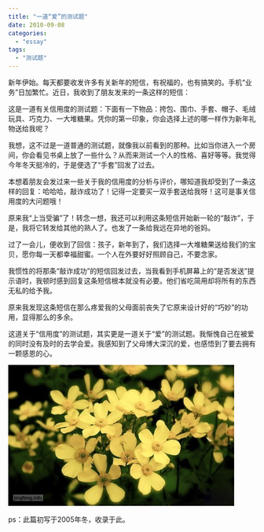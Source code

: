 ```yaml
---
title: "一道“爱”的测试题"
date: 2010-09-08
categories: 
  - "essay"
tags: 
  - "测试题"
---
```


新年伊始。每天都要收发许多有关新年的短信，有祝福的，也有搞笑的。手机“业务”日加繁忙。近日，我收到了朋友发来的一条这样的短信：

这是一道有关信用度的测试题：下面有一下物品：挎包、围巾、手套、帽子、毛绒玩具、巧克力、一大堆糖果。凭你的第一印象，你会选择上述的哪一样作为新年礼物送给我呢？

我想，这不过是一道普通的测试题，就像我以前看到的那种。比如当你进入一个房间，你会看见书桌上放了一些什么？从而来测试一个人的性格、喜好等等。我觉得今年冬天挺冷的，于是便选了“手套”回发了过去。

本想着朋友会发过来一些关于我的信用度的分析与评价，哪知道我却受到了一条这样的回复：哈哈哈，敲诈成功了！记得一定要买一双手套送给我呀！这可是事关信用度的大问题哦！

原来我“上当受骗”了！转念一想，我还可以利用这条短信开始新一轮的“敲诈”，于是，我将它转发给其他的熟人了。也发了一条给我远在异地的爸妈。

过了一会儿，便收到了回信：孩子，新年到了，我们选择一大堆糖果送给我们的宝贝，愿你每一天都幸福甜蜜。一个人在外要好好照顾自己，不要念家。

我惯性的将那条“敲诈成功”的短信回发过去，当我看到手机屏幕上的“是否发送”提示语时，我顿时感到回复这条短信根本就没有必要。他们省吃简用却将所有的东西无私的给予我。

原来我发现这条短信在那么疼爱我的父母面前丧失了它原来设计好的“巧妙”的功用，显得那么的多余。

这道关于“信用度”的测试题，其实更是一道关于“爱”的测试题。我惭愧自己在被爱的同时没有及时的去学会爱。我感知到了父母博大深沉的爱，也感悟到了要去拥有一颗感恩的心。

![文章配图](images/5653324304_e90b8a5aaf_z.jpg)

ps：此篇初写于2005年冬，收录于此。
